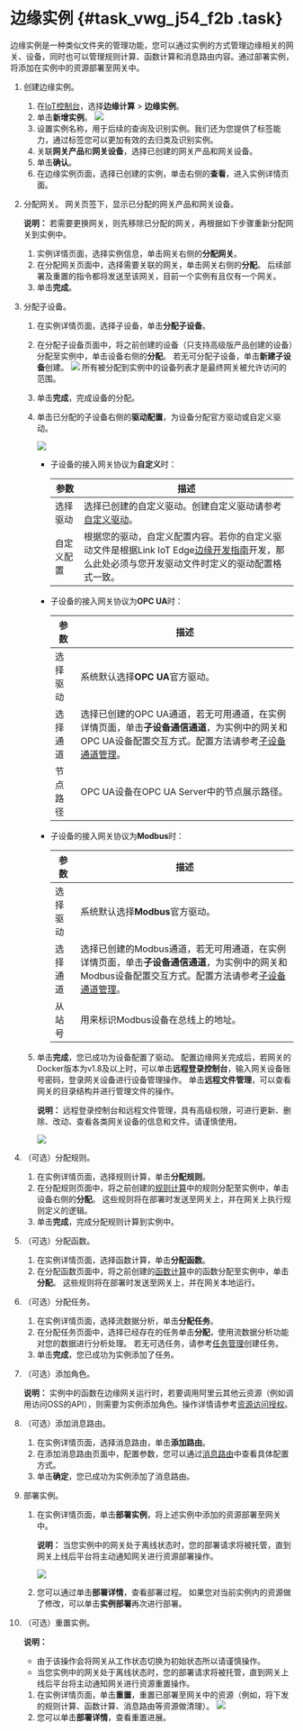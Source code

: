 # 边缘实例 {#task_vwg_j54_f2b .task}

边缘实例是一种类似文件夹的管理功能，您可以通过实例的方式管理边缘相关的网关、设备，同时也可以管理规则计算、函数计算和消息路由内容。通过部署实例，将添加在实例中的资源部署至网关中。

1.  创建边缘实例。 
    1.  在[IoT控制台](http://iot.console.aliyun.com/)，选择**边缘计算** \> **边缘实例**。 
    2.  单击**新增实例**。 ![](http://static-aliyun-doc.oss-cn-hangzhou.aliyuncs.com/assets/img/15108/15439309076722_zh-CN.png) 
    3.  设置实例名称，用于后续的查询及识别实例。我们还为您提供了标签能力，通过标签您可以更加有效的去归类及识别实例。 
    4.  关联**网关产品**和**网关设备**，选择已创建的网关产品和网关设备。 
    5.  单击**确认**。 
    6.  在边缘实例页面，选择已创建的实例，单击右侧的**查看**，进入实例详情页面。 
2.  分配网关。 网关页签下，显示已分配的网关产品和网关设备。

    **说明：** 若需要更换网关，则先移除已分配的网关，再根据如下步骤重新分配网关到实例中。

    1.  实例详情页面，选择实例信息，单击网关右侧的**分配网关**。 
    2.  在分配网关页面中，选择需要关联的网关，单击网关右侧的**分配**。 后续部署及重置的指令都将发送至该网关，目前一个实例有且仅有一个网关。
    3.  单击**完成**。 
3.  分配子设备。 
    1.  在实例详情页面，选择子设备，单击**分配子设备**。 
    2.  在分配子设备页面中，将之前创建的设备（只支持高级版产品创建的设备）分配至实例中，单击设备右侧的**分配**。 若无可分配子设备，单击**新建子设备**创建。 ![](http://static-aliyun-doc.oss-cn-hangzhou.aliyuncs.com/assets/img/15108/15439309076726_zh-CN.png) 所有被分配到实例中的设备列表才是最终网关被允许访问的范围。
    3.  单击**完成**，完成设备的分配。 
    4.  单击已分配的子设备右侧的**驱动配置**，为设备分配官方驱动或自定义驱动。 

        ![](http://static-aliyun-doc.oss-cn-hangzhou.aliyuncs.com/assets/img/15108/154393090710233_zh-CN.png)

        -   子设备的接入网关协议为**自定义**时：

            |参数|描述|
            |--|--|
            |选择驱动|选择已创建的自定义驱动。创建自定义驱动请参考[自定义驱动](cn.zh-CN/用户指南/驱动管理/自定义驱动.md#)。|
            |自定义配置|根据您的驱动，自定义配置内容。若你的自定义驱动文件是根据Link IoT Edge[边缘开发指南](../../../../cn.zh-CN/边缘开发指南/设备接入SDK综合示例.md#)开发，那么此处必须与您开发驱动文件时定义的驱动配置格式一致。|

        -   子设备的接入网关协议为**OPC UA**时：

            |参数|描述|
            |--|--|
            |选择驱动|系统默认选择**OPC UA**官方驱动。|
            |选择通道|选择已创建的OPC UA通道，若无可用通道，在实例详情页面，单击**子设备通信通道**，为实例中的网关和OPC UA设备配置交互方式。配置方法请参考[子设备通道管理](../../../../cn.zh-CN/用户指南/产品与设备/网关与子设备/子设备通道管理.md#)。|
            |节点路径|OPC UA设备在OPC UA Server中的节点展示路径。|

        -   子设备的接入网关协议为**Modbus**时：

            |参数|描述|
            |--|--|
            |选择驱动|系统默认选择**Modbus**官方驱动。|
            |选择通道|选择已创建的Modbus通道，若无可用通道，在实例详情页面，单击**子设备通信通道**，为实例中的网关和Modbus设备配置交互方式。配置方法请参考[子设备通道管理](../../../../cn.zh-CN/用户指南/产品与设备/网关与子设备/子设备通道管理.md#)。|
            |从站号|用来标识Modbus设备在总线上的地址。|

    5.  单击**完成**，您已成功为设备配置了驱动。 配置边缘网关完成后，若网关的Docker版本为v1.8及以上时，可以单击**远程登录控制台**，输入网关设备账号密码，登录网关设备进行设备管理操作。 单击**远程文件管理**，可以查看网关的目录结构并进行管理文件的操作。

        **说明：** 远程登录控制台和远程文件管理，具有高级权限，可进行更新、删除、改动、查看各类网关设备的信息和文件。请谨慎使用。

        ![](http://static-aliyun-doc.oss-cn-hangzhou.aliyuncs.com/assets/img/15108/154393090733585_zh-CN.png)

4.  （可选）分配规则。 
    1.  在实例详情页面，选择规则计算，单击**分配规则**。 
    2.  在分配规则页面中，将之前创建的[规则计算](cn.zh-CN/用户指南/配置边缘计算节点/控制台创建网关.md#)中的规则分配至实例中，单击设备右侧的**分配**。 这些规则将在部署时发送至网关上，并在网关上执行规则定义的逻辑。
    3.  单击**完成**，完成分配规则计算到实例中。 
5.  （可选）分配函数。 
    1.  在实例详情页面，选择函数计算，单击**分配函数**。 
    2.  在分配函数页面中，将之前创建的[函数计算](cn.zh-CN/用户指南/函数计算/边缘计算中的函数计算.md#)中的函数分配至实例中，单击**分配**。 这些规则将在部署时发送至网关上，并在网关本地运行。
6.  （可选）分配任务。 
    1.  在实例详情页面，选择流数据分析，单击**分配任务**。 
    2.  在分配任务页面中，选择已经存在的任务单击**分配**，使用流数据分析功能对您的数据进行分析处理。 若无可选任务，请参考[任务管理](../../../../cn.zh-CN/数据分析服务/流数据分析/任务管理.md#)创建任务。
    3.  单击**完成**，您已成功为实例添加了任务。 
7.  （可选）添加角色。 

    **说明：** 实例中的函数在边缘网关运行时，若要调用阿里云其他云资源（例如调用访问OSS的API），则需要为实例添加角色。操作详情请参考[资源访问授权](cn.zh-CN/用户指南/资源访问授权.md#)。

8.  （可选）添加消息路由。 
    1.  在实例详情页面，选择消息路由，单击**添加路由**。 
    2.  在添加消息路由页面中，配置参数，您可以通过[消息路由](cn.zh-CN/用户指南/消息路由.md#)中查看具体配置方式。 
    3.  单击**确定**，您已成功为实例添加了消息路由。 
9.  部署实例。 
    1.  在实例详情页面，单击**部署实例**，将上述实例中添加的资源部署至网关中。 

        **说明：** 当您实例中的网关处于离线状态时，您的部署请求将被托管，直到网关上线后平台将主动通知网关进行资源部署操作。

        ![](http://static-aliyun-doc.oss-cn-hangzhou.aliyuncs.com/assets/img/15108/15439309076732_zh-CN.png) 

    2.  您可以通过单击**部署详情**，查看部署过程。 如果您对当前实例内的资源做了修改，可以单击**实例部署**再次进行部署。
10. （可选）重置实例。 

    **说明：** 

    -   由于该操作会将网关从工作状态切换为初始状态所以请谨慎操作。
    -   当您实例中的网关处于离线状态时，您的部署请求将被托管，直到网关上线后平台将主动通知网关进行资源重置操作。
    1.  在实例详情页面，单击**重置**，重置已部署至网关中的资源（例如，将下发的规则计算、函数计算、消息路由等资源做清理）。 ![](http://static-aliyun-doc.oss-cn-hangzhou.aliyuncs.com/assets/img/15108/15439309076733_zh-CN.png) 
    2.  您可以单击**部署详情**，查看重置进展。 

